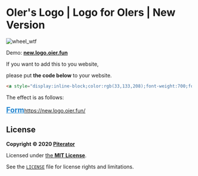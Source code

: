 # OIer's Logo | Logo for OIers | New Version

![wheel_wtf](https://logo.oier.fun/img/wheel_wtf.svg)

Demo: **[new.logo.oier.fun](https://new.logo.oier.fun/)**

If you want to add this to you website,

please put **the code below** to your website.

```html
<a style="display:inline-block;color:rgb(33,133,208);font-weight:700;font-size:1.4em" href="https://new.logo.oier.fun/">Form https://new.logo.oier.fun/</a>
```

The effect is as follows:

<a style="display:inline-block;color:rgb(33,133,208);font-weight:700;font-size:1.4em" href="https://new.logo.oier.fun/">Form https://new.logo.oier.fun/</a>

## License
**Copyright &copy; 2020 [Piterator](https://github.com/piterator-org)**

Licensed under [the **MIT License**](https://choosealicense.com/licenses/mit/).

See the [`LICENSE`](LICENSE) file for license rights and limitations.

